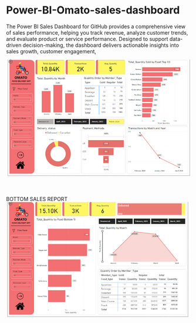 # Power-BI-Omato-sales-dashboard
The Power BI Sales Dashboard for GitHub provides a comprehensive view of sales performance, helping you track revenue, analyze customer trends, and evaluate product or service performance. Designed to support data-driven decision-making, the dashboard delivers actionable insights into sales growth, customer engagement,

<img src="https://github.com/sksachin225/Power-BI-Omato-sales-dashboard/blob/1cdfc20f107a9aaa787957e0c96963261b761414/Omato%20dashboard1.PNG" alt="Image Description" width="600">
<br><br><br><br>
BOTTOM SALES REPORT
<img src="https://github.com/sksachin225/Power-BI-Omato-sales-dashboard/blob/1cdfc20f107a9aaa787957e0c96963261b761414/Omato%20Dashboard2.PNG" alt="Image Description" width="600">


